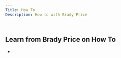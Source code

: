 ```yaml
---
Title: How To
Description: How to with Brady Price

---
```


## Learn from Brady Price on How To

<script type="text/javascript" src="https://cdnjs.buymeacoffee.com/1.0.0/button.prod.min.js" data-name="bmc-button" data-slug="bradyprice" data-color="#FFDD00" data-emoji="👨‍🌾"  data-font="Cookie" data-text="Agriculture Help" data-outline-color="#000000" data-font-color="#000000" data-coffee-color="#ffffff" ></script>

*
 <div id="disqus_thread"></div>
<script>
    /**
    *  RECOMMENDED CONFIGURATION VARIABLES: EDIT AND UNCOMMENT THE SECTION BELOW TO INSERT DYNAMIC VALUES FROM YOUR PLATFORM OR CMS.
    *  LEARN WHY DEFINING THESE VARIABLES IS IMPORTANT: https://disqus.com/admin/universalcode/#configuration-variables    */
    /*
    var disqus_config = function () {
    this.page.url = http://localhost:1313/bp.github.io/howto/;  // Replace PAGE_URL with your page's canonical URL variable
    this.page.identifier = How_To; // Replace PAGE_IDENTIFIER with your page's unique identifier variable
    };
    */
    (function() { // DON'T EDIT BELOW THIS LINE
    var d = document, s = d.createElement('script');
    s.src = 'https://https-bradystephenprice-github-io-bp-github-io.disqus.com/embed.js';
    s.setAttribute('data-timestamp', +new Date());
    (d.head || d.body).appendChild(s);
    })();
</script>

